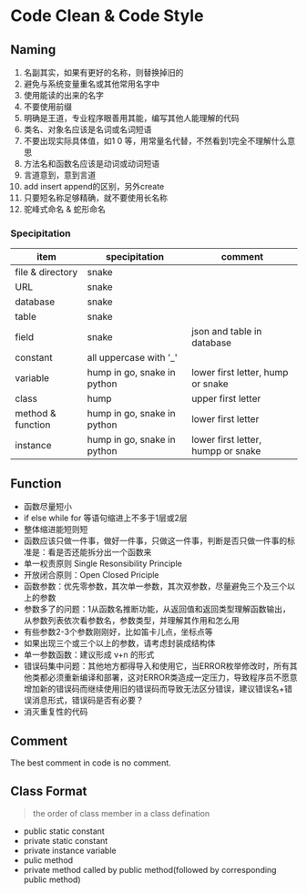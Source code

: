 # Code Clean & Code Style

## Naming

1. 名副其实，如果有更好的名称，则替换掉旧的
2. 避免与系统变量重名或其他常用名字中
3. 使用能读的出来的名字
4. 不要使用前缀
5. 明确是王道，专业程序眼善用其能，编写其他人能理解的代码
6. 类名、对象名应该是名词或名词短语
7. 不要出现实际具体值，如1 0 等，用常量名代替，不然看到1完全不理解什么意思
7. 方法名和函数名应该是动词或动词短语
8. 言道意到，意到言道
9. add insert append的区别，另外create
10. 只要短名称足够精确，就不要使用长名称
11. 驼峰式命名 & 蛇形命名

### Specipitation

| item | specipitation | comment | 
| --- | --- | --- |
| file & directory | snake | 
| URL | snake |
| database | snake |
| table | snake |
| field |snake | json and table in database |
| constant | all uppercase with '\_' |
| variable | hump in go, snake in python | lower first letter, hump or snake |
| class | hump | upper first letter |
| method & function | hump in go, snake in python | lower first letter |
| instance | hump in go, snake in python | lower first letter, humpp or snake |


## Function

- 函数尽量短小
- if else while for 等语句缩进上不多于1层或2层
- 整体缩进能短则短
- 函数应该只做一件事，做好一件事，只做这一件事，判断是否只做一件事的标准是：看是否还能拆分出一个函数来
- 单一权责原则 Single Resonsibility Principle
- 开放闭合原则：Open Closed Priciple
- 函数参数：优先零参数，其次单一参数，其次双参数，尽量避免三个及三个以上的参数
- 参数多了的问题：1从函数名推断功能，从返回值和返回类型理解函数输出，从参数列表依次看参数名，参数类型，并理解其作用和怎么用
- 有些参数2-3个参数刚刚好，比如笛卡儿点，坐标点等
- 如果出现三个或三个以上的参数，请考虑封装成结构体
- 单一参数函数：建议形成 v+n 的形式
- 错误码集中问题：其他地方都得导入和使用它，当ERROR枚举修改时，所有其他类都必须重新编译和部署，这对ERROR类造成一定压力，导致程序员不愿意增加新的错误码而继续使用旧的错误码而导致无法区分错误，建议错误名+错误消息形式，错误码是否有必要？
- 消灭重复性的代码


## Comment

The best comment in code is no comment.

## Class Format

> the order of class member in a class defination


- public static constant
- private static constant
- private instance variable
- pulic method
- private method called by public method(followed by corresponding public method)
